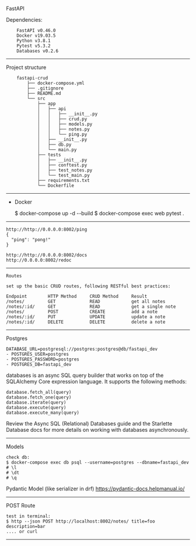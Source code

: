 FastAPI 

Dependencies:

    
        FastAPI v0.46.0
        Docker v19.03.5
        Python v3.8.1
        Pytest v5.3.2
        Databases v0.2.6
    
*********************************

Project structure


        fastapi-crud
            ├── docker-compose.yml
            ├── .gitignore
            ├── README.md
            └── src
                ├── app
                │   ├── api
                │   │   ├── __init__.py
                │   │   ├── crud.py
                │   │   ├── models.py
                │   │   ├── notes.py
                │   │   └── ping.py
                │   ├── __init__.py
                │   ├── db.py
                │   └── main.py
                ├── tests
                │   ├── __init__.py
                │   ├── conftest.py
                │   ├── test_notes.py
                │   └── test_main.py
                ├── requirements.txt
                └── Dockerfile


*********************************************

* Docker


    $ docker-compose up -d --build
    $ docker-compose exec web pytest .



*************************
    http://http://0.0.0.0:8002/ping
    {
      "ping": "pong!"
    }

    http://http://0.0.0.0:8002/docs    
    http://0.0.0.0:8002/redoc

***********************
    Routes

    set up the basic CRUD routes, following RESTful best practices:
    
    Endpoint 	    HTTP Method 	CRUD Method 	Result
    /notes/ 	    GET 	        READ 	        get all notes
    /notes/:id/ 	GET 	        READ 	        get a single note
    /notes/ 	    POST 	        CREATE 	        add a note
    /notes/:id/ 	PUT 	        UPDATE 	        update a note
    /notes/:id/ 	DELETE 	        DELETE 	        delete a note
***************************
Postgres 
 
    DATABASE_URL=postgresql://postgres:postgres@db/fastapi_dev
    - POSTGRES_USER=postgres
    - POSTGRES_PASSWORD=postgres
    - POSTGRES_DB=fastapi_dev


databases is an async SQL query builder that works on top of the SQLAlchemy Core expression language. It supports the following methods:

    database.fetch_all(query)
    database.fetch_one(query)
    database.iterate(query)
    database.execute(query)
    database.execute_many(query)

Review the Async SQL (Relational) Databases guide and the Starlette Database docs for more details on working with databases asynchronously.

***************************
Models

    check db:
    $ docker-compose exec db psql --username=postgres --dbname=fastapi_dev
    # \l
    # \dt
    # \q

Pydantic Model (like serializer in drf)
https://pydantic-docs.helpmanual.io/
*******************************************
POST Route

    test in terminal:
    $ http --json POST http://localhost:8002/notes/ title=foo description=bar
    .... or curl

*****************************************